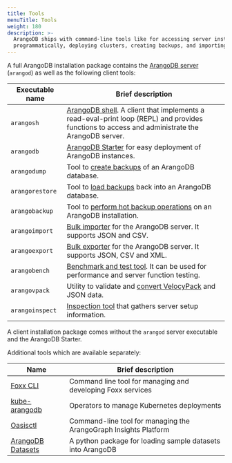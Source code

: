 ```yaml
---
title: Tools
menuTitle: Tools
weight: 180
description: >-
  ArangoDB ships with command-line tools like for accessing server instances
  programmatically, deploying clusters, creating backups, and importing data
---
```

A full ArangoDB installation package contains the [ArangoDB server](../arangodb-server/_index.md)
(`arangod`) as well as the following client tools:

| Executable name | Brief description |
|-----------------|-------------------|
| `arangosh`      | [ArangoDB shell](arangodb-shell/_index.md). A client that implements a read-eval-print loop (REPL) and provides functions to access and administrate the ArangoDB server.
| `arangodb`      | [ArangoDB Starter](arangodb-starter/_index.md) for easy deployment of ArangoDB instances.
| `arangodump`    | Tool to [create backups](arangodump/_index.md) of an ArangoDB database.
| `arangorestore` | Tool to [load backups](arangorestore/_index.md) back into an ArangoDB database.
| `arangobackup`  | Tool to [perform hot backup operations](arangobackup/_index.md) on an ArangoDB installation.
| `arangoimport`  | [Bulk importer](arangoimport/_index.md) for the ArangoDB server. It supports JSON and CSV.
| `arangoexport`  | [Bulk exporter](arangoexport/_index.md) for the ArangoDB server. It supports JSON, CSV and XML.
| `arangobench`   | [Benchmark and test tool](arangobench/_index.md). It can be used for performance and server function testing.
| `arangovpack`   | Utility to validate and [convert VelocyPack](arangovpack/_index.md) and JSON data.
| `arangoinspect` | [Inspection tool](arangoinspect/_index.md) that gathers server setup information.

A client installation package comes without the `arangod` server executable and
the ArangoDB Starter.

Additional tools which are available separately:

| Name            | Brief description |
|-----------------|-------------------|
| [Foxx CLI](foxx-cli/_index.md) | Command line tool for managing and developing Foxx services
| [kube-arangodb](../../deploy/kubernetes.md) | Operators to manage Kubernetes deployments
| [Oasisctl](../../arangograph/oasisctl/_index.md) | Command-line tool for managing the ArangoGraph Insights Platform
| [ArangoDB Datasets](arango_datasets/_index.md) | A python package for loading sample datasets into ArangoDB